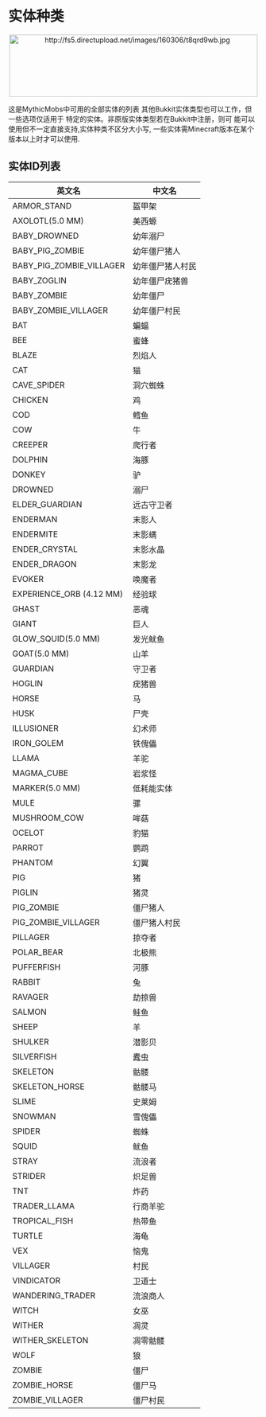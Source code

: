 实体种类
=========

<div align="center"><img src="http://fs5.directupload.net/images/160306/t8qrd9wb.jpg" width="500" height="125" alt="http://fs5.directupload.net/images/160306/t8qrd9wb.jpg" /></div>

这是MythicMobs中可用的全部实体的列表
其他Bukkit实体类型也可以工作，但一些选项仅适用于
特定的实体。非原版实体类型若在Bukkit中注册，则可
能可以使用但不一定直接支持,实体种类不区分大小写,
一些实体需Minecraft版本在某个版本以上时才可以使用.

实体ID列表
----

| 英文名 | 中文名 |
| ------ | ------ |
| ARMOR\_STAND | 盔甲架 |
| AXOLOTL(5.0 MM) | 美西螈 |
| BABY\_DROWNED | 幼年溺尸 |
| BABY\_PIG\_ZOMBIE | 幼年僵尸猪人 |
| BABY\_PIG\_ZOMBIE\_VILLAGER | 幼年僵尸猪人村民 |
| BABY\_ZOGLIN | 幼年僵尸疣猪兽 |
| BABY\_ZOMBIE | 幼年僵尸 |
| BABY\_ZOMBIE\_VILLAGER | 幼年僵尸村民 |
| BAT | 蝙蝠 |
| BEE | 蜜蜂 |
| BLAZE | 烈焰人 |
| CAT | 猫 |
| CAVE\_SPIDER | 洞穴蜘蛛 |
| CHICKEN | 鸡 |
| COD | 鳕鱼 |
| COW | 牛 |
| CREEPER | 爬行者 |
| DOLPHIN | 海豚 |
| DONKEY | 驴 |
| DROWNED | 溺尸 |
| ELDER\_GUARDIAN | 远古守卫者 |
| ENDERMAN | 末影人 |
| ENDERMITE | 末影螨 |
| ENDER\_CRYSTAL | 末影水晶 |
| ENDER\_DRAGON | 末影龙 |
| EVOKER | 唤魔者 |
| EXPERIENCE_ORB (4.12 MM) | 经验球 |
| GHAST | 恶魂 |
| GIANT | 巨人 |
| GLOW_SQUID(5.0 MM) | 发光鱿鱼 |
| GOAT(5.0 MM) | 山羊 |
| GUARDIAN | 守卫者 |
| HOGLIN | 疣猪兽 |
| HORSE | 马 |
| HUSK | 尸壳 |
| ILLUSIONER | 幻术师 |
| IRON\_GOLEM | 铁傀儡
| LLAMA | 羊驼 |
| MAGMA\_CUBE | 岩浆怪 |
| MARKER(5.0 MM) | 低耗能实体 |
| MULE | 骡 |
| MUSHROOM\_COW | 哞菇 |
| OCELOT | 豹猫 |
| PARROT | 鹦鹉 |
| PHANTOM | 幻翼 |
| PIG | 猪 |
| PIGLIN | 猪灵 |
| PIG\_ZOMBIE | 僵尸猪人 |
| PIG\_ZOMBIE\_VILLAGER | 僵尸猪人村民 |
| PILLAGER | 掠夺者 |
| POLAR\_BEAR | 北极熊 |
| PUFFERFISH | 河豚 |
| RABBIT | 兔 |
| RAVAGER | 劫掠兽 |
| SALMON | 鲑鱼 |
| SHEEP | 羊 |
| SHULKER | 潜影贝 |
| SILVERFISH | 蠹虫 |
| SKELETON | 骷髅 |
| SKELETON\_HORSE | 骷髅马 |
| SLIME | 史莱姆 |
| SNOWMAN | 雪傀儡 |
| SPIDER | 蜘蛛 |
| SQUID | 鱿鱼 |
| STRAY | 流浪者 |
| STRIDER | 炽足兽 |
| TNT | 炸药 |
| TRADER_LLAMA | 行商羊驼 |
| TROPICAL\_FISH | 热带鱼 |
| TURTLE | 海龟 |
| VEX | 恼鬼 |
| VILLAGER | 村民 |
| VINDICATOR | 卫道士 |
| WANDERING\_TRADER | 流浪商人 |
| WITCH | 女巫 |
| WITHER | 凋灵 |
| WITHER\_SKELETON | 凋零骷髅 |
| WOLF | 狼 |
| ZOMBIE | 僵尸 |
| ZOMBIE\_HORSE | 僵尸马 |
| ZOMBIE\_VILLAGER | 僵尸村民 |